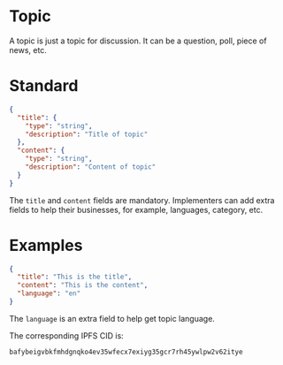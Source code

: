 # Topic

A topic is just a topic for discussion. It can be a question, poll, piece of news, etc.

# Standard

```json
{
  "title": {
    "type": "string",
    "description": "Title of topic"
  },
  "content": {
    "type": "string",
    "description": "Content of topic"
  }
}
```

The `title` and `content` fields are mandatory. Implementers can add extra fields to help their businesses, for example,
languages, category, etc.

# Examples

```json
{
  "title": "This is the title",
  "content": "This is the content",
  "language": "en"
}
```

The `language` is an extra field to help get topic language.

The corresponding IPFS CID is:

```
bafybeigvbkfmhdgnqko4ev35wfecx7exiyg35gcr7rh45ywlpw2v62itye
```
